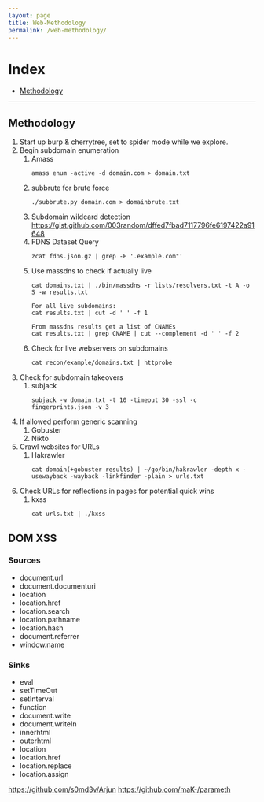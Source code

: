```yaml
---
layout: page
title: Web-Methodology
permalink: /web-methodology/
---
```


# Index
* [Methodology](#methodology)

---

## Methodology

1. Start up burp & cherrytree, set to spider mode while we explore.
2. Begin subdomain enumeration
    1. Amass
        ```
        amass enum -active -d domain.com > domain.txt
        ```
    2. subbrute for brute force
        ```
        ./subbrute.py domain.com > domainbrute.txt
        ```
    3. Subdomain wildcard detection https://gist.github.com/003random/dffed7fbad7117796fe6197422a91648
    4. FDNS Dataset Query
        ```
        zcat fdns.json.gz | grep -F '.example.com"'
        ```
    5. Use massdns to check if actually live
        ```
        cat domains.txt | ./bin/massdns -r lists/resolvers.txt -t A -o S -w results.txt
        
        For all live subdomains:
        cat results.txt | cut -d ' ' -f 1
        
        From massdns results get a list of CNAMEs
        cat results.txt | grep CNAME | cut --complement -d ' ' -f 2
        ```
    6. Check for live webservers on subdomains
        ```
        cat recon/example/domains.txt | httprobe
        ```
3. Check for subdomain takeovers
    1. subjack
        ```
        subjack -w domain.txt -t 10 -timeout 30 -ssl -c fingerprints.json -v 3
        ```
3. If allowed perform generic scanning
    1. Gobuster
    2. Nikto
5. Crawl websites for URLs
    1. Hakrawler
        ```
        cat domain(+gobuster results) | ~/go/bin/hakrawler -depth x -usewayback -wayback -linkfinder -plain > urls.txt
        ```
6. Check URLs for reflections in pages for potential quick wins
    1. kxss
        ```
        cat urls.txt | ./kxss
        ```

## DOM XSS

### Sources
* document.url
* document.documenturi
* location
* location.href
* location.search
* location.pathname
* location.hash
* document.referrer
* window.name

### Sinks
* eval
* setTimeOut
* setInterval
* function
* document.write
* document.writeIn
* innerhtml
* outerhtml
* location
* location.href
* location.replace
* location.assign

https://github.com/s0md3v/Arjun
https://github.com/maK-/parameth
